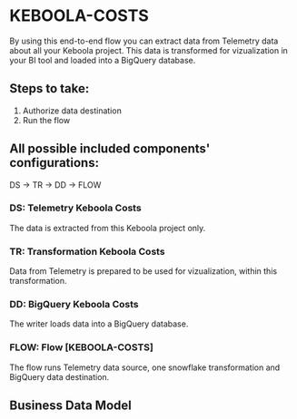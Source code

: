 # KEBOOLA-COSTS

By using this end-to-end flow you can extract data from Telemetry data about all your Keboola project. This data is transformed for vizualization in your BI tool and loaded into a BigQuery database.

## Steps to take:
1. Authorize data destination
2. Run the flow

## All possible included components' configurations:

DS -> TR -> DD -> FLOW


### DS: Telemetry Keboola Costs

The data is extracted from this Keboola project only.

### TR: Transformation Keboola Costs

Data from Telemetry is prepared to be used for vizualization, within this transformation.

### DD: BigQuery Keboola Costs

The writer loads data into a BigQuery database.

### FLOW: Flow [KEBOOLA-COSTS]

The flow runs Telemetry data source, one snowflake transformation and  BigQuery data destination.


## Business Data Model







